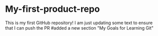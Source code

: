 # My-first-product-repo
This is my first GitHub repository!
I am just updating some text to ensure that I can push the PR
#added a new section
"My Goals for Learning Git"